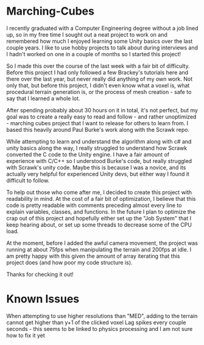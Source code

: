 # Marching-Cubes

I recently graduated with a Computer Engineering degree without a job lined up, so in my free time I sought out a neat project to work on and remembered how much I enjoyed learning some Unity basics over the last couple years. I like to use hobby projects to talk about during interviews and I hadn't worked on one in a couple of months so I started this project!

So I made this over the course of the last week with a fair bit of difficulty. Before this project I had only followed a few Brackey's tutorials here and there over the last year, but never really did anything of my own work.  Not only that, but before this project, I didn't even know what a voxel is, what procedural terrain generation is, or the process of mesh creation - safe to say that I learned a whole lot.

After spending probably about 30 hours on it in total, it's not perfect, but my goal was to create a really easy to read and follow - and rather unoptimized - marching cubes project that I want to release for others to learn from. I based this heavily around Paul Burke's work along with the Scrawk repo.

While attempting to learn and understand the algorithm along with c# and unity basics along the way, I really struggled to understand how Scrawk converted the C code to the Unity engine. I have a fair amount of experience with C/C++ so I understood Burke's code, but really struggled with Scrawk's unity code. Maybe this is because I was a novice, and its actually very helpful for experienced Unity devs, but either way I found it difficult to follow.

To help out those who come after me, I decided to create this project with readability in mind. At the cost of a fair bit of optimization, I believe that this code is pretty readable with comments preceding almost every line to explain variables, classes, and functions. In the future I plan to optimize the crap out of this project and hopefully either set up the "Job System" that I keep hearing about, or set up some threads to decrease some of the CPU load.

At the moment, before I added the awful camera movement, the project was running at about 75fps when manipulating the terrain and 200fps at idle. I am pretty happy with this given the amount of array iterating that this project does (and how poor my code structure is).

Thanks for checking it out!



# Known Issues
When attempting to use higher resolutions than "MED", adding to the terrain cannot get higher than y+1 of the clicked voxel
Lag spikes every couple seconds - this seems to be linked to physics processing and I am not sure how to fix it yet
